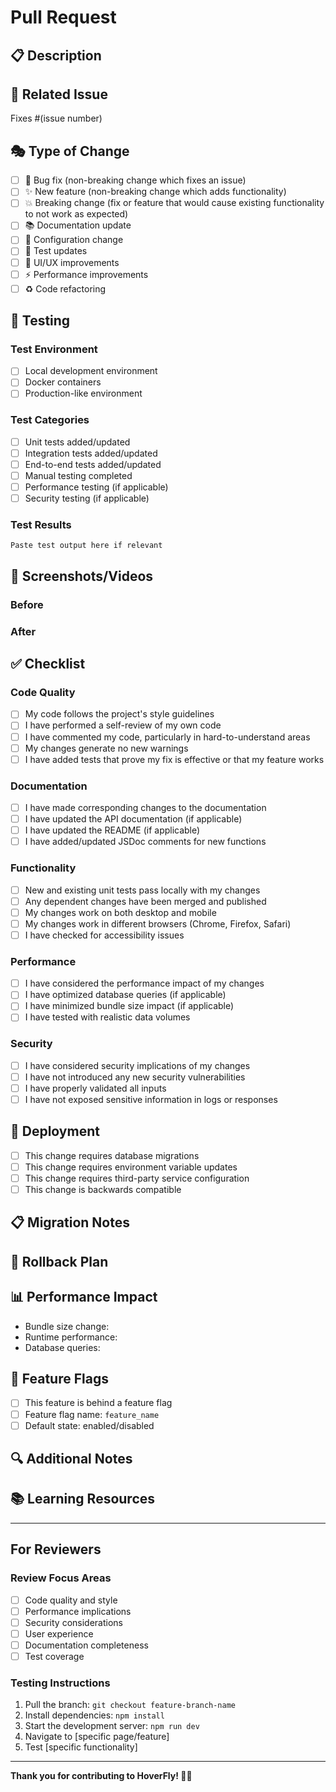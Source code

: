 # Pull Request

## 📋 Description
<!-- Provide a clear and comprehensive description of what changes you've made -->

## 🔗 Related Issue
<!-- Link to the issue this PR addresses. Use "Fixes #123" or "Closes #123" -->
Fixes #(issue number)

## 🎭 Type of Change
<!-- Mark the relevant option with an "x" -->
- [ ] 🐛 Bug fix (non-breaking change which fixes an issue)
- [ ] ✨ New feature (non-breaking change which adds functionality)
- [ ] 💥 Breaking change (fix or feature that would cause existing functionality to not work as expected)
- [ ] 📚 Documentation update
- [ ] 🔧 Configuration change
- [ ] 🧪 Test updates
- [ ] 🎨 UI/UX improvements
- [ ] ⚡ Performance improvements
- [ ] ♻️ Code refactoring

## 🧪 Testing
<!-- Describe how you tested your changes -->

### Test Environment
- [ ] Local development environment
- [ ] Docker containers
- [ ] Production-like environment

### Test Categories
- [ ] Unit tests added/updated
- [ ] Integration tests added/updated
- [ ] End-to-end tests added/updated
- [ ] Manual testing completed
- [ ] Performance testing (if applicable)
- [ ] Security testing (if applicable)

### Test Results
<!-- Paste relevant test results or describe manual testing steps -->
```
Paste test output here if relevant
```

## 📸 Screenshots/Videos
<!-- If your changes affect the UI, please provide screenshots or videos -->

### Before
<!-- Screenshots of the current state -->

### After
<!-- Screenshots of your changes -->

## ✅ Checklist
<!-- Mark completed items with an "x" -->

### Code Quality
- [ ] My code follows the project's style guidelines
- [ ] I have performed a self-review of my own code
- [ ] I have commented my code, particularly in hard-to-understand areas
- [ ] My changes generate no new warnings
- [ ] I have added tests that prove my fix is effective or that my feature works

### Documentation
- [ ] I have made corresponding changes to the documentation
- [ ] I have updated the API documentation (if applicable)
- [ ] I have updated the README (if applicable)
- [ ] I have added/updated JSDoc comments for new functions

### Functionality
- [ ] New and existing unit tests pass locally with my changes
- [ ] Any dependent changes have been merged and published
- [ ] My changes work on both desktop and mobile
- [ ] My changes work in different browsers (Chrome, Firefox, Safari)
- [ ] I have checked for accessibility issues

### Performance
- [ ] I have considered the performance impact of my changes
- [ ] I have optimized database queries (if applicable)
- [ ] I have minimized bundle size impact (if applicable)
- [ ] I have tested with realistic data volumes

### Security
- [ ] I have considered security implications of my changes
- [ ] I have not introduced any new security vulnerabilities
- [ ] I have properly validated all inputs
- [ ] I have not exposed sensitive information in logs or responses

## 🚀 Deployment
<!-- Information about deployment requirements -->
- [ ] This change requires database migrations
- [ ] This change requires environment variable updates
- [ ] This change requires third-party service configuration
- [ ] This change is backwards compatible

## 📋 Migration Notes
<!-- If this PR requires special deployment steps, list them here -->

## 🔄 Rollback Plan
<!-- Describe how to rollback if issues are discovered -->

## 📊 Performance Impact
<!-- Describe any performance implications -->
- Bundle size change: <!-- e.g., +2KB, -500B, No change -->
- Runtime performance: <!-- e.g., 20% faster, No significant change -->
- Database queries: <!-- e.g., +1 query, Optimized existing queries -->

## 🎯 Feature Flags
<!-- If using feature flags, describe them here -->
- [ ] This feature is behind a feature flag
- [ ] Feature flag name: `feature_name`
- [ ] Default state: enabled/disabled

## 🔍 Additional Notes
<!-- Any additional information that would be helpful for reviewers -->

## 📚 Learning Resources
<!-- If you learned something new while working on this, share resources -->

---

## For Reviewers
<!-- Guidelines for reviewers -->

### Review Focus Areas
- [ ] Code quality and style
- [ ] Performance implications
- [ ] Security considerations
- [ ] User experience
- [ ] Documentation completeness
- [ ] Test coverage

### Testing Instructions
1. Pull the branch: `git checkout feature-branch-name`
2. Install dependencies: `npm install`
3. Start the development server: `npm run dev`
4. Navigate to [specific page/feature]
5. Test [specific functionality]

---

**Thank you for contributing to HoverFly! 🚁✨**